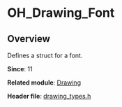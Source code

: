 # OH_Drawing_Font

## Overview

Defines a struct for a font.

**Since**: 11

**Related module**: [Drawing](capi-drawing.md)

**Header file**: [drawing_types.h](capi-drawing-types-h.md)
